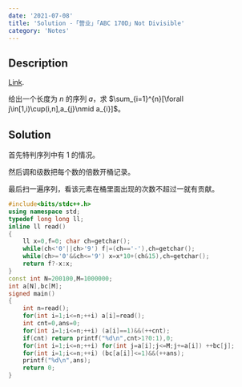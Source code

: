 ```yaml
---
date: '2021-07-08'
title: 'Solution -「营业」「ABC 170D」Not Divisible'
category: 'Notes'
---
```


## Description

[Link](https://atcoder.jp/contests/abc170/tasks/abc170_d).

给出一个长度为 $n$ 的序列 $a$，求 $\sum_{i=1}^{n}[\forall j\in[1,i)\cup(i,n],a_{j}\nmid a_{i}]$。

## Solution

首先特判序列中有 $1$ 的情况。

然后调和级数把每个数的倍数开桶记录。

最后扫一遍序列，看该元素在桶里面出现的次数不超过一就有贡献。

```cpp
#include<bits/stdc++.h>
using namespace std;
typedef long long ll;
inline ll read()
{
	ll x=0,f=0; char ch=getchar();
	while(ch<'0'||ch>'9') f|=(ch=='-'),ch=getchar();
	while(ch>='0'&&ch<='9') x=x*10+(ch&15),ch=getchar();
	return f?-x:x;
}
const int N=200100,M=1000000;
int a[N],bc[M];
signed main()
{
	int n=read();
	for(int i=1;i<=n;++i) a[i]=read();
	int cnt=0,ans=0;
	for(int i=1;i<=n;++i) (a[i]==1)&&(++cnt);
	if(cnt) return printf("%d\n",cnt>1?0:1),0;
	for(int i=1;i<=n;++i) for(int j=a[i];j<=M;j+=a[i]) ++bc[j];
	for(int i=1;i<=n;++i) (bc[a[i]]<=1)&&(++ans);
	printf("%d\n",ans);
	return 0;
}
```